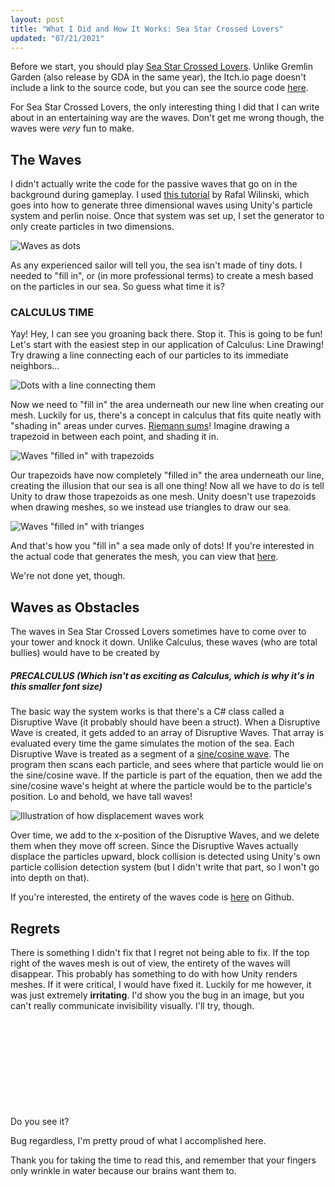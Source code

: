 ```yaml
---
layout: post
title: "What I Did and How It Works: Sea Star Crossed Lovers"
updated: "07/21/2021"
---
```


Before we start, you should play [Sea Star Crossed Lovers](https://seagda.itch.io/sscl). Unlike Gremlin Garden (also release by GDA in the same year), the Itch.io page doesn't
include a link to the source code, but you can see the source code [here](https://github.com/GDACollab/SeaStarCrossedLovers).

For Sea Star Crossed Lovers, the only interesting thing I did that I can write about in an entertaining way are the waves. Don't get me wrong though, the waves were *very* fun to make.

## The Waves

I didn't actually write the code for the passive waves that go on in the background during gameplay. I used [this tutorial](https://rafalwilinski.medium.com/tutorial-particle-sea-in-unity3d-70ff1350fa9e) by Rafal Wilinski, which goes into how to generate three dimensional waves using Unity's particle system and perlin noise. Once that system was set up, I set the generator to only create particles in two dimensions.

![Waves as dots](/assets/images/sscl/wavedots.PNG)

As any experienced sailor will tell you, the sea isn't made of tiny dots. I needed to "fill in", or (in more professional terms) to create a mesh based on the particles in our sea. So guess what time it is? 

### CALCULUS TIME

Yay! Hey, I can see you groaning back there. Stop it. This is going to be fun! Let's start with the easiest step in our application of Calculus: Line Drawing! Try drawing a line connecting each of our particles to its immediate neighbors... 

![Dots with a line connecting them](/assets/images/sscl/wavevisualization.png)

Now we need to "fill in" the area underneath our new line when creating our mesh. Luckily for us, there's a concept in calculus that fits quite neatly with "shading in" areas under curves. [Riemann sums](https://en.wikipedia.org/wiki/Riemann_sum)! Imagine drawing a trapezoid in between each point, and shading it in.

![Waves "filled in" with trapezoids](/assets/images/sscl/wavetrapezoids.PNG)

Our trapezoids have now completely "filled in" the area underneath our line, creating the illusion that our sea is all one thing! Now all we have to do is tell Unity to draw those trapezoids as one mesh. Unity doesn't use trapezoids when drawing meshes, so we instead use triangles to draw our sea.

![Waves "filled in" with trianges](/assets/images/sscl/wavetriangles.PNG)

 And that's how you "fill in" a sea made only of dots! If you're interested in the actual code that generates the mesh, you can view that [here](https://github.com/GDACollab/SeaStarCrossedLovers/blob/5ff95accde1a4d569a0b5c9efb9496f927d42ad8/Sea%20Star%20Crossed%20Lovers/Assets/Scripts/Tower%20Obstacles/Waves/Waves.cs#L173).

 We're not done yet, though.

## Waves as Obstacles
The waves in Sea Star Crossed Lovers sometimes have to come over to your tower and knock it down. Unlike Calculus, these waves (who are total bullies) would have to be created by

##### PRECALCULUS (Which isn't as exciting as Calculus, which is why it's in this smaller font size)

The basic way the system works is that there's a C# class called a Disruptive Wave (it probably should have been a struct). When a Disruptive Wave is created, it gets added to an array of Disruptive Waves. That array is evaluated every time the game simulates the motion of the sea. Each Disruptive Wave is treated as a segment of a [sine/cosine wave](https://www.desmos.com/calculator/jgudrypofv). The program then scans each particle, and sees where that particle would lie on the sine/cosine wave. If the particle is part of the equation, then we add the sine/cosine wave's height at where the particle would be to the particle's position. Lo and behold, we have tall waves!

![Illustration of how displacement waves work](/assets/images/sscl/wavedisplacement.PNG)

Over time, we add to the x-position of the Disruptive Waves, and we delete them when they move off screen. Since the Disruptive Waves actually displace the particles upward, block collision is detected using Unity's own particle collision detection system (but I didn't write that part, so I won't go into depth on that).

If you're interested, the entirety of the waves code is [here](https://github.com/GDACollab/SeaStarCrossedLovers/blob/5ff95accde1a4d569a0b5c9efb9496f927d42ad8/Sea%20Star%20Crossed%20Lovers/Assets/Scripts/Tower%20Obstacles/Waves/Waves.cs) on Github.

## Regrets

There is something I didn't fix that I regret not being able to fix. If the top right of the waves mesh is out of view, the entirety of the waves will disappear. This probably has something to do with how Unity renders meshes. If it were critical, I would have fixed it. Luckily for me however, it was just extremely **irritating**. I'd show you the bug in an image, but you can't really communicate invisibility visually. I'll try, though.

<p style="height: 10em;"></p>

Do you see it?

Bug regardless, I'm pretty proud of what I accomplished here.

Thank you for taking the time to read this, and remember that your fingers only wrinkle in water because our brains want them to.